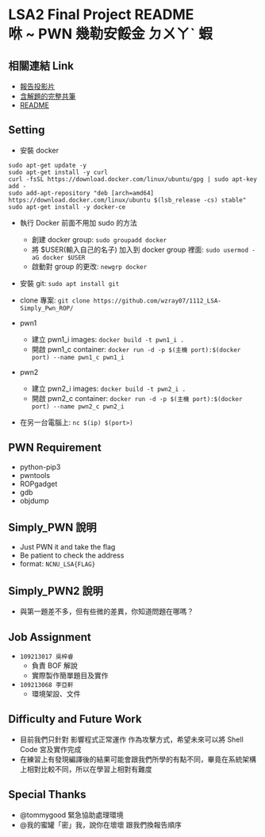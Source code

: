 # LSA2 Final Project README <br> 咻 ~ PWN 幾勒安餒金 ㄉㄨㄚˋ 蝦

## 相關連結 Link
- [報告投影片](https://hackmd.io/@qfqdw/BkqIEnvv2#/)
- [含解題的完整共筆](https://hackmd.io/suyvT3seQN24DwHgmZ-qOg?view)
- [README](https://hackmd.io/LmBm2bVwQ3CEKMnMAJtdjg?view)

## Setting
- 安裝 docker
```CMD=
sudo apt-get update -y
sudo apt-get install -y curl
curl -fsSL https://download.docker.com/linux/ubuntu/gpg | sudo apt-key add -
sudo add-apt-repository "deb [arch=amd64] https://download.docker.com/linux/ubuntu $(lsb_release -cs) stable"
sudo apt-get install -y docker-ce
```

- 執行 Docker 前面不用加 sudo 的方法
    - 創建 docker group: `sudo groupadd docker`
    - 將 $USER(輸入自己的名子) 加入到 docker group 裡面: `sudo usermod -aG docker $USER`
    - 啟動對 group 的更改: `newgrp docker`

- 安裝 git: `sudo apt install git`
- clone 專案: `git clone https://github.com/wzray07/1112_LSA-Simply_Pwn_ROP/`
- pwn1
    - 建立 pwn1_i images: `docker build -t pwn1_i .`
    - 開啟 pwn1_c container: `docker run -d -p $(主機 port):$(docker port) --name pwn1_c pwn1_i`
- pwn2
    - 建立 pwn2_i images: `docker build -t pwn2_i .`
    - 開啟 pwn2_c container: `docker run -d -p $(主機 port):$(docker port) --name pwn2_c pwn2_i`
- 在另一台電腦上: `nc $(ip) $(port>)`

## PWN Requirement
- python-pip3
- pwntools
- ROPgadget
- gdb
- objdump

## Simply_PWN 說明
- Just PWN it and take the flag
- Be patient to check the address
- format: `NCNU_LSA{FLAG}`
## Simply_PWN2 說明
- 與第一題差不多，但有些微的差異，你知道問題在哪嗎？
## Job Assignment
- `109213017 吳梓睿`
    - 負責 BOF 解說
    - 實際製作簡單題目及實作
- `109213068 李亞軒`
    - 環境架設、文件
## Difficulty and Future Work
- 目前我們只針對 影響程式正常運作 作為攻擊方式，希望未來可以將 Shell Code 宮及實作完成
- 在練習上有發現編譯後的結果可能會跟我們所學的有點不同，畢竟在系統架構上相對比較不同，所以在學習上相對有難度
## Special Thanks
- @tommygood 緊急協助處理環境
- @我的蜜罐「密」我，說你在壞壞 跟我們換報告順序

